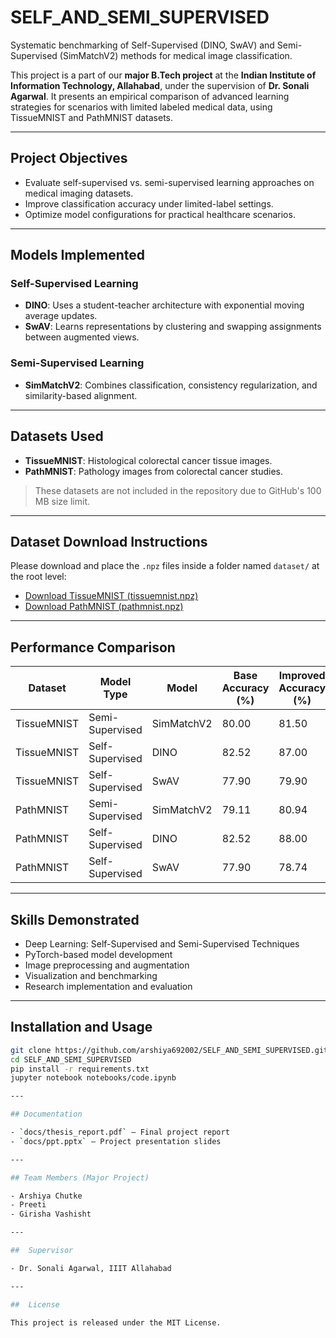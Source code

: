 # SELF_AND_SEMI_SUPERVISED

Systematic benchmarking of Self-Supervised (DINO, SwAV) and Semi-Supervised (SimMatchV2) methods for medical image classification.

This project is a part of our **major B.Tech project** at the **Indian Institute of Information Technology, Allahabad**, under the supervision of **Dr. Sonali Agarwal**. It presents an empirical comparison of advanced learning strategies for scenarios with limited labeled medical data, using TissueMNIST and PathMNIST datasets.

---

##  Project Objectives

- Evaluate self-supervised vs. semi-supervised learning approaches on medical imaging datasets.
- Improve classification accuracy under limited-label settings.
- Optimize model configurations for practical healthcare scenarios.

---

##  Models Implemented

### Self-Supervised Learning

- **DINO**: Uses a student-teacher architecture with exponential moving average updates.
- **SwAV**: Learns representations by clustering and swapping assignments between augmented views.

### Semi-Supervised Learning

- **SimMatchV2**: Combines classification, consistency regularization, and similarity-based alignment.

---

##  Datasets Used

- **TissueMNIST**: Histological colorectal cancer tissue images.
- **PathMNIST**: Pathology images from colorectal cancer studies.

>  These datasets are not included in the repository due to GitHub's 100 MB size limit.

---

##  Dataset Download Instructions

Please download and place the `.npz` files inside a folder named `dataset/` at the root level:

- [Download TissueMNIST (tissuemnist.npz)](https://drive.google.com/your_tissuemnist_link)
- [Download PathMNIST (pathmnist.npz)](https://drive.google.com/your_pathmnist_link)

---

## Performance Comparison

| Dataset      | Model Type        | Model        | Base Accuracy (%) | Improved Accuracy (%) | Gain   |
|--------------|-------------------|--------------|--------------------|------------------------|--------|
| TissueMNIST  | Semi-Supervised   | SimMatchV2   | 80.00              | 81.50                  | +1.50  |
| TissueMNIST  | Self-Supervised   | DINO         | 82.52              | 87.00                  | +4.48  |
| TissueMNIST  | Self-Supervised   | SwAV         | 77.90              | 79.90                  | +2.00  |
| PathMNIST    | Semi-Supervised   | SimMatchV2   | 79.11              | 80.94                  | +1.83  |
| PathMNIST    | Self-Supervised   | DINO         | 82.52              | 88.00                  | +5.48  |
| PathMNIST    | Self-Supervised   | SwAV         | 77.90              | 78.74                  | +0.84  |

---

##  Skills Demonstrated

- Deep Learning: Self-Supervised and Semi-Supervised Techniques
- PyTorch-based model development
- Image preprocessing and augmentation
- Visualization and benchmarking
- Research implementation and evaluation

---

##  Installation and Usage

```bash
git clone https://github.com/arshiya692002/SELF_AND_SEMI_SUPERVISED.git
cd SELF_AND_SEMI_SUPERVISED
pip install -r requirements.txt
jupyter notebook notebooks/code.ipynb

---

## Documentation

- `docs/thesis_report.pdf` — Final project report  
- `docs/ppt.pptx` — Project presentation slides

---

## Team Members (Major Project)

- Arshiya Chutke  
- Preeti  
- Girisha Vashisht

---

##  Supervisor

- Dr. Sonali Agarwal, IIIT Allahabad

---

##  License

This project is released under the MIT License.
